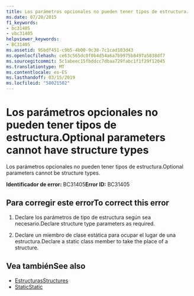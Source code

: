 ```yaml
---
title: Los parámetros opcionales no pueden tener tipos de estructura.
ms.date: 07/20/2015
f1_keywords:
- bc31405
- vbc31405
helpviewer_keywords:
- BC31405
ms.assetid: 95bdf451-c9b5-4b00-9c38-7c1cad103d43
ms.openlocfilehash: ce63c565dc0f0b4d54a6a7b9975b8497a5838df7
ms.sourcegitcommit: 5c1abeec15fbddcc7dbaa729fabc1f1f29f12045
ms.translationtype: MT
ms.contentlocale: es-ES
ms.lasthandoff: 03/15/2019
ms.locfileid: "58021502"
---
```

# <a name="optional-parameters-cannot-have-structure-types"></a><span data-ttu-id="ec03e-102">Los parámetros opcionales no pueden tener tipos de estructura.</span><span class="sxs-lookup"><span data-stu-id="ec03e-102">Optional parameters cannot have structure types</span></span>
<span data-ttu-id="ec03e-103">Los parámetros opcionales no pueden tener tipos de estructura.</span><span class="sxs-lookup"><span data-stu-id="ec03e-103">Optional parameters cannot be structure types.</span></span>  
  
 <span data-ttu-id="ec03e-104">**Identificador de error:** BC31405</span><span class="sxs-lookup"><span data-stu-id="ec03e-104">**Error ID:** BC31405</span></span>  
  
## <a name="to-correct-this-error"></a><span data-ttu-id="ec03e-105">Para corregir este error</span><span class="sxs-lookup"><span data-stu-id="ec03e-105">To correct this error</span></span>  
  
1.  <span data-ttu-id="ec03e-106">Declare los parámetros de tipo de estructura según sea necesario.</span><span class="sxs-lookup"><span data-stu-id="ec03e-106">Declare structure type parameters as required.</span></span>  
  
2.  <span data-ttu-id="ec03e-107">Declare un miembro de clase estática para ocupar el lugar de una estructura.</span><span class="sxs-lookup"><span data-stu-id="ec03e-107">Declare a static class member to take the place of a structure.</span></span>  
  
## <a name="see-also"></a><span data-ttu-id="ec03e-108">Vea también</span><span class="sxs-lookup"><span data-stu-id="ec03e-108">See also</span></span>

- [<span data-ttu-id="ec03e-109">Estructuras</span><span class="sxs-lookup"><span data-stu-id="ec03e-109">Structures</span></span>](../../visual-basic/programming-guide/language-features/data-types/structures.md)
- [<span data-ttu-id="ec03e-110">Static</span><span class="sxs-lookup"><span data-stu-id="ec03e-110">Static</span></span>](../../visual-basic/language-reference/modifiers/static.md)
